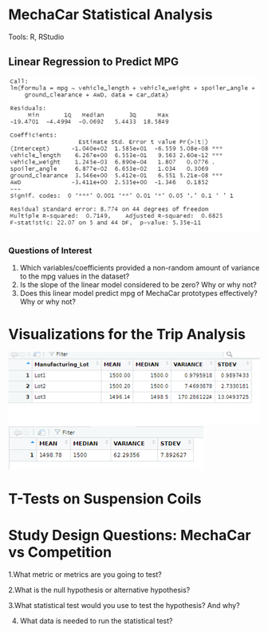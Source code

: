 # MechaCar Statistical Analysis

Tools: R, RStudio

## Linear Regression to Predict MPG
 ![](https://github.com/MarielaKaradzhova/MechaCar_Statistical_Analysis/blob/main/resources/mpg_regression.png)
 
### Questions of Interest

 1. Which variables/coefficients provided a non-random amount of variance to the mpg values in the dataset?
 2. Is the slope of the linear model considered to be zero? Why or why not?
 3. Does this linear model predict mpg of MechaCar prototypes effectively? Why or why not?
 
 
# Visualizations for the Trip Analysis
 ![](https://github.com/MarielaKaradzhova/MechaCar_Statistical_Analysis/blob/main/resources/total_lot.png)
 ![](https://github.com/MarielaKaradzhova/MechaCar_Statistical_Analysis/blob/main/resources/total_sum.png)





# T-Tests on Suspension Coils




# Study Design Questions: MechaCar vs Competition
 1.What metric or metrics are you going to test?
 
 
 2.What is the null hypothesis or alternative hypothesis?
 
 
 3.What statistical test would you use to test the hypothesis? And why?
 
 
 4. What data is needed to run the statistical test?
